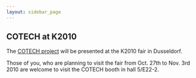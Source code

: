 ```yaml
---
layout: sidebar_page
---
```


## COTECH at K2010

The [COTECH project](/4m-association/node/18.html) will be presented at the K2010 fair in Dusseldorf.
<!--break-->
Those of you, who are planning to visit the fair from Oct. 27th to Nov. 3rd 2010 are welcome to visit the COTECH booth in hall 5/E22-2.